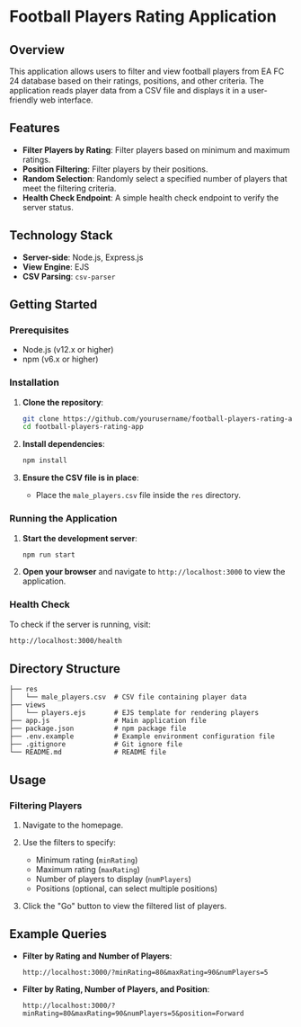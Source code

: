 # Football Players Rating Application

## Overview

This application allows users to filter and view football players from EA FC 24 database based on their ratings, positions, and other criteria. The application reads player data from a CSV file and displays it in a user-friendly web interface.

## Features

- **Filter Players by Rating**: Filter players based on minimum and maximum ratings.
- **Position Filtering**: Filter players by their positions.
- **Random Selection**: Randomly select a specified number of players that meet the filtering criteria.
- **Health Check Endpoint**: A simple health check endpoint to verify the server status.

## Technology Stack

- **Server-side**: Node.js, Express.js
- **View Engine**: EJS
- **CSV Parsing**: `csv-parser`

## Getting Started

### Prerequisites

- Node.js (v12.x or higher)
- npm (v6.x or higher)

### Installation

1. **Clone the repository**:
   ```sh
   git clone https://github.com/yourusername/football-players-rating-app.git
   cd football-players-rating-app
   ```

2. **Install dependencies**:
   ```sh
   npm install
   ```

3. **Ensure the CSV file is in place**:
   - Place the `male_players.csv` file inside the `res` directory.

### Running the Application

1. **Start the development server**:
   ```sh
   npm run start
   ```

2. **Open your browser** and navigate to `http://localhost:3000` to view the application.

### Health Check

To check if the server is running, visit:
```sh
http://localhost:3000/health
```

## Directory Structure

```plaintext
├── res
│   └── male_players.csv  # CSV file containing player data
├── views
│   └── players.ejs       # EJS template for rendering players
├── app.js                # Main application file
├── package.json          # npm package file
├── .env.example          # Example environment configuration file
├── .gitignore            # Git ignore file
└── README.md             # README file
```

## Usage

### Filtering Players

1. Navigate to the homepage.
2. Use the filters to specify:
   - Minimum rating (`minRating`)
   - Maximum rating (`maxRating`)
   - Number of players to display (`numPlayers`)
   - Positions (optional, can select multiple positions)

3. Click the "Go" button to view the filtered list of players.

## Example Queries

- **Filter by Rating and Number of Players**:
  ```
  http://localhost:3000/?minRating=80&maxRating=90&numPlayers=5
  ```

- **Filter by Rating, Number of Players, and Position**:
  ```
  http://localhost:3000/?minRating=80&maxRating=90&numPlayers=5&position=Forward
  ```
